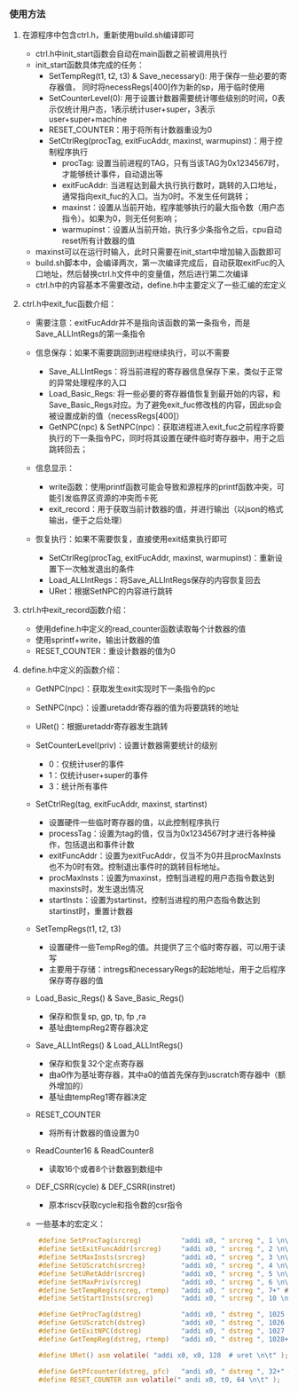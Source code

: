 ### 使用方法

1. 在源程序中包含ctrl.h，重新使用build.sh编译即可
    - ctrl.h中init_start函数会自动在main函数之前被调用执行
    - init_start函数具体完成的任务：
        - SetTempReg(t1, t2, t3) & Save_necessary(): 用于保存一些必要的寄存器值， 同时将necessRegs[400]作为新的sp，用于临时使用
        - SetCounterLevel(0): 用于设置计数器需要统计哪些级别的时间，0表示仅统计用户态，1表示统计user+super，3表示user+super+machine
        - RESET_COUNTER：用于将所有计数器重设为0
        - SetCtrlReg(procTag, exitFucAddr, maxinst, warmupinst)：用于控制程序执行
            - procTag: 设置当前进程的TAG，只有当该TAG为0x1234567时，才能够统计事件，自动退出等
            - exitFucAddr: 当进程达到最大执行执行数时，跳转的入口地址，通常指向exit_fuc的入口。当为0时。不发生任何跳转；
            - maxinst：设置从当前开始，程序能够执行的最大指令数（用户态指令）。如果为0，则无任何影响；
            - warmupinst：设置从当前开始，执行多少条指令之后，cpu自动reset所有计数器的值
    - maxinst可以在运行时输入，此时只需要在init_start中增加输入函数即可
    - build.sh脚本中，会编译两次，第一次编译完成后，自动获取exitFuc的入口地址，然后替换ctrl.h文件中的变量值，然后进行第二次编译
    - ctrl.h中的内容基本不需要改动，define.h中主要定义了一些汇编的宏定义

2. ctrl.h中exit_fuc函数介绍：
    - 需要注意：exitFucAddr并不是指向该函数的第一条指令，而是Save_ALLIntRegs的第一条指令
    
    - 信息保存：如果不需要跳回到进程继续执行，可以不需要
        - Save_ALLIntRegs：将当前进程的寄存器信息保存下来，类似于正常的异常处理程序的入口
        - Load_Basic_Regs: 将一些必要的寄存器值恢复到最开始的内容，和Save_Basic_Regs对应。为了避免exit_fuc修改栈的内容，因此sp会被设置成新的值（necessRegs[400]）
        - GetNPC(npc) & SetNPC(npc)：获取进程进入exit_fuc之前程序将要执行的下一条指令PC，同时将其设置在硬件临时寄存器中，用于之后跳转回去；
    
    - 信息显示：
        - write函数：使用printf函数可能会导致和源程序的printf函数冲突，可能引发临界区资源的冲突而卡死
        - exit_record：用于获取当前计数器的值，并进行输出（以json的格式输出，便于之后处理）
    
    - 恢复执行：如果不需要恢复，直接使用exit结束执行即可
        - SetCtrlReg(procTag, exitFucAddr, maxinst, warmupinst)：重新设置下一次触发退出的条件
        - Load_ALLIntRegs：将Save_ALLIntRegs保存的内容恢复回去
        - URet：根据SetNPC的内容进行跳转


2. ctrl.h中exit_record函数介绍：   
    - 使用define.h中定义的read_counter函数读取每个计数器的值
    - 使用sprintf+write，输出计数器的值
    - RESET_COUNTER：重设计数器的值为0

3. define.h中定义的函数介绍：
    - GetNPC(npc)：获取发生exit实现时下一条指令的pc
    - SetNPC(npc)：设置uretaddr寄存器的值为将要跳转的地址
    - URet()：根据uretaddr寄存器发生跳转
    - SetCounterLevel(priv)：设置计数器需要统计的级别
        - 0：仅统计user的事件
        - 1：仅统计user+super的事件
        - 3：统计所有事件
    - SetCtrlReg(tag, exitFucAddr, maxinst, startinst)
        - 设置硬件一些临时寄存器的值，以此控制程序执行
        - processTag：设置为tag的值，仅当为0x1234567时才进行各种操作，包括退出和事件计数
        - exitFuncAddr：设置为exitFucAddr，仅当不为0并且procMaxInsts也不为0时有效。控制退出事件时的跳转目标地址。
        - procMaxInsts：设置为maxinst，控制当进程的用户态指令数达到maxinsts时，发生退出情况
        - startInsts：设置为startinst，控制当进程的用户态指令数达到startinst时，重置计数器

    - SetTempRegs(t1, t2, t3) 
        - 设置硬件一些TempReg的值。共提供了三个临时寄存器，可以用于读写
        - 主要用于存储：intregs和necessaryRegs的起始地址，用于之后程序保存寄存器的值
    
    - Load_Basic_Regs() & Save_Basic_Regs()
        - 保存和恢复sp, gp, tp, fp ,ra
        - 基址由tempReg2寄存器决定

    - Save_ALLIntRegs() & Load_ALLIntRegs()
        - 保存和恢复32个定点寄存器
        - 由a0作为基址寄存器，其中a0的值首先保存到uscratch寄存器中（额外增加的）
        - 基址由tempReg1寄存器决定

    - RESET_COUNTER
        - 将所有计数器的值设置为0
    - ReadCounter16 & ReadCounter8
        - 读取16个或者8个计数器到数组中
    - DEF_CSRR(cycle) & DEF_CSRR(instret)
        - 原本riscv获取cycle和指令数的csr指令

    - 一些基本的宏定义：
    ```c
        #define SetProcTag(srcreg)          "addi x0, " srcreg ", 1 \n\t"  
        #define SetExitFuncAddr(srcreg)     "addi x0, " srcreg ", 2 \n\t"  
        #define SetMaxInsts(srcreg)         "addi x0, " srcreg ", 3 \n\t"  
        #define SetUScratch(srcreg)         "addi x0, " srcreg ", 4 \n\t" 
        #define SetURetAddr(srcreg)         "addi x0, " srcreg ", 5 \n\t"  
        #define SetMaxPriv(srcreg)          "addi x0, " srcreg ", 6 \n\t"  
        #define SetTempReg(srcreg, rtemp)   "addi x0, " srcreg ", 7+" #rtemp " \n\t"  
        #define SetStartInsts(srcreg)       "addi x0, " srcreg ", 10 \n\t"   

        #define GetProcTag(dstreg)          "addi x0, " dstreg ", 1025 \n\t"  
        #define GetUScratch(dstreg)         "addi x0, " dstreg ", 1026 \n\t"  
        #define GetExitNPC(dstreg)          "addi x0, " dstreg ", 1027 \n\t"  
        #define GetTempReg(dstreg, rtemp)   "addi x0, " dstreg ", 1028+" #rtemp " \n\t"  

        #define URet() asm volatile( "addi x0, x0, 128  # uret \n\t" ); 

        #define GetPfcounter(dstreg, pfc)   "andi x0, " dstreg ", 32+" #pfc " \n\t"
        #define RESET_COUNTER asm volatile(" andi x0, t0, 64 \n\t" );
    ```
    